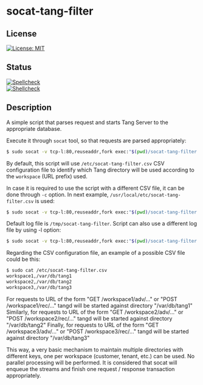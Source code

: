 # socat-tang-filter

## License

[![License: MIT](https://img.shields.io/badge/License-MIT-yellow.svg)](https://opensource.org/licenses/MIT)

## Status

[![Spellcheck](https://github.com/dee-hms/socat-tang-filter/actions/workflows/spellcheck.yaml/badge.svg)](https://github.com/dee-hms/socat-tang-filter/actions/workflows/spellcheck.yaml)\
[![Shellcheck](https://github.com/dee-hms/socat-tang-filter/actions/workflows/shellcheck.yaml/badge.svg)](https://github.com/dee-hms/socat-tang-filter/actions/workflows/shellcheck.yaml)

## Description

A simple script that parses request and starts Tang Server to the appropriate database.

Execute it through `socat` tool, so that requests are parsed appropriately:

```bash
$ sudo socat -v tcp-l:80,reuseaddr,fork exec:"$(pwd)/socat-tang-filter.sh"
```

By default, this script will use `/etc/socat-tang-filter.csv` CSV configuration file to identify which Tang directory will be used according to the `workspace` (URL prefix) used.

In case it is required to use the script with a different CSV file, it can be done through `-c` option. In next example, `/usr/local/etc/socat-tang-filter.csv` is used:

```bash
$ sudo socat -v tcp-l:80,reuseaddr,fork exec:"$(pwd)/socat-tang-filter.sh -c /usr/local/etc/socat-tang-filter.csv"
```

Default log file is `/tmp/socat-tang-filter`. Script can also use a different log file by using -l option:
```bash
$ sudo socat -v tcp-l:80,reuseaddr,fork exec:"$(pwd)/socat-tang-filter.sh -c /usr/local/etc/socat-tang-filter.csv -l /var/log/socat-tang-filter.log"
```

Regarding the CSV configuration file, an example of a possible CSV file could be this:

```bash
$ sudo cat /etc/socat-tang-filter.csv
workspace1,/var/db/tang1
workspace2,/var/db/tang2
workspace3,/var/db/tang3
```

For requests to URL of the form "GET /workspace1/adv/..." or "POST /workspace1/rec/..." tangd will be started against directory "/var/db/tang1"
Similarly, for requests to URL of the form "GET /workspace2/adv/..." or "POST /workspace2/rec/..." tangd will be started against directory "/var/db/tang2"
Finally, for requests to URL of the form "GET /workspace3/adv/..." or "POST /workspace3/rec/..." tangd will be started against directory "/var/db/tang3"

This way, a very basic mechanism to maintain multiple directories with different keys, one per workspace (customer, tenant, etc.) can be used.
No parallel processing will be performed. It is considered that socat will enqueue the streams and finish one request / response transaction appropriately.
